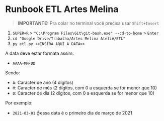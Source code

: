 # Runbook ETL Artes Melina

> **IMPORTANTE:** Pra colar no terminal você precisa usar `Shift+Insert`
1. `SUPER+R` > `"C:\Program Files\Git\git-bash.exe" --cd-to-home` > `Enter`
2. `cd "Google Drive/Trabalho/Artes Melina Ateliê/ETL"`
4. `py etl.py <<INSIRA AQUI A DATA>>`

A data deve estar formata assim:
* `AAAA-MM-DD`

Sendo:
* `A`: Caracter de ano (4 dígitos)
* `M`: Caracter de mês (2 dígitos, com 0 a esquerda se for menor que 10)
* `D`: Caracter de dia (2 dígitos, com 0 a esquerda se for menor que 10)

Por exemplo:
* `2021-03-01`
☝️essa data é o primeiro dia de março de 2021
